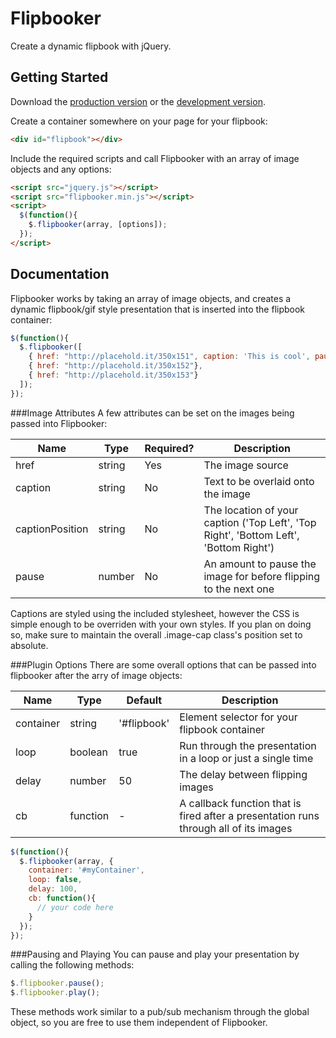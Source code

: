# Flipbooker
Create a dynamic flipbook with jQuery.

## Getting Started
Download the [production version][min] or the [development version][max].

[min]: https://raw.github.com/corporadobob/flipbooker/master/dist/flipbooker.min.js
[max]: https://raw.github.com/corporadobob/flipbooker/master/dist/flipbooker.js

Create a container somewhere on your page for your flipbook:

```html
<div id="flipbook"></div>
```

Include the required scripts and call Flipbooker with an array of image objects and any options:

```html
<script src="jquery.js"></script>
<script src="flipbooker.min.js"></script>
<script>
  $(function(){
    $.flipbooker(array, [options]);
  });
</script>
```

## Documentation
Flipbooker works by taking an array of image objects, and creates a dynamic flipbook/gif style presentation that is inserted into the flipbook  container:

```js
$(function(){
  $.flipbooker([
    { href: "http://placehold.it/350x151", caption: 'This is cool', pause: 5000 },
    { href: "http://placehold.it/350x152"},
    { href: "http://placehold.it/350x153"}
  ]);
});
```

###Image Attributes
A few attributes can be set on the images being passed into Flipbooker:

Name             | Type          | Required? | Description
-----------------|---------------|-----------|-------------
href             | string        | Yes       | The image source
caption          | string        | No        | Text to be overlaid onto the image
captionPosition  | string        | No        | The location of your caption ('Top Left', 'Top Right', 'Bottom Left', 'Bottom Right')
pause            | number        | No        | An amount to pause the image for before flipping to the next one

Captions are styled using the included stylesheet, however the CSS is simple enough to be overriden with your own styles. If you plan on doing so, make sure to maintain the overall .image-cap class's position set to absolute.

###Plugin Options
There are some overall options that can be passed into flipbooker after the arry of image objects:

Name          | Type          | Default      | Description
------------- |---------------| -------------|-------------
container     | string        | '#flipbook'  | Element selector for your flipbook container
loop          | boolean       | true         | Run through the presentation in a loop or just a single time
delay         | number        | 50           | The delay between flipping images
cb            | function      | -            | A callback function that is fired after a presentation runs through all of its images

```js
$(function(){
  $.flipbooker(array, {
    container: '#myContainer',
    loop: false,
    delay: 100,
    cb: function(){
      // your code here
    }
  });
});
```

###Pausing and Playing
You can pause and play your presentation by calling the following methods:

```js
$.flipbooker.pause();
$.flipbooker.play();
```
These methods work similar to a pub/sub mechanism through the global object, so you are free to use them independent of Flipbooker.
